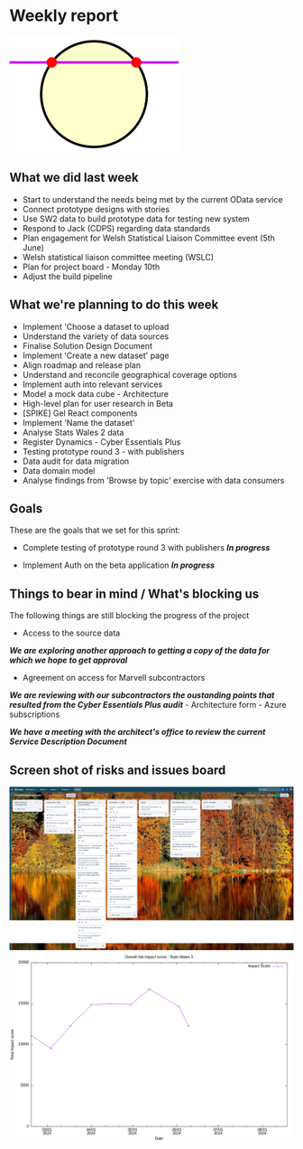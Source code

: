 Weekly report
=============

![Intersecting Iguanas](circleIntersection.png)

What we did last week
---------------------

- Start to understand the needs being met by the current OData service
- Connect prototype designs with stories
- Use SW2 data to build prototype data for testing new system
- Respond to Jack (CDPS) regarding data standards
- Plan engagement for Welsh Statistical Liaison Committee event (5th
    June)
- Welsh statistical liaison committee meeting (WSLC)
- Plan for project board - Monday 10th
- Adjust the build pipeline

What we're planning to do this week
-----------------------------------

- Implement 'Choose a dataset to upload
- Understand the variety of data sources
- Finalise Solution Design Document
- Implement 'Create a new dataset' page
- Align roadmap and release plan
- Understand and reconcile geographical coverage options
- Implement auth into relevant services
- Model a mock data cube - Architecture
- High-level plan for user research in Beta
- \[SPIKE\] Gel React components
- Implement 'Name the dataset'
- Analyse Stats Wales 2 data
- Register Dynamics - Cyber Essentials Plus
- Testing prototype round 3 - with publishers
- Data audit for data migration
- Data domain model
- Analyse findings from 'Browse by topic' exercise with data consumers

Goals
-----

These are the goals that we set for this sprint:

- Complete testing of prototype round 3 with publishers
 <span class="badge bg-info">_**In progress**_</span>

- Implement Auth on the beta application
 <span class="badge bg-info">_**In progress**_</span>

Things to bear in mind / What's blocking us
-------------------------------------------

The following things are still blocking the progress of the project

- Access to the source data

***We are exploring another approach to getting a copy of the data for
which we hope to get approval***

- Agreement on access for Marvell subcontractors

***We are reviewing with our subcontractors the oustanding points that
resulted from the Cyber Essentials Plus audit*** - Architecture form -
Azure subscriptions

***We have a meeting with the architect's office to review the current
Service Description Document***

Screen shot of risks and issues board
-------------------------------------

![Screenshot of risks and issues board](risksAndIssues20240610.png)
![Overall risk impact score](riskImapact20240610.png)
